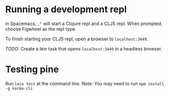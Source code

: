 # Running a development repl

in Spacemacs, `,"` will start a Clojure repl and a CLJS repl.
When prompted, choose Figwheel as the repl type.

To finish starting your CLJS repl, open a browser to `localhost:3449`.

*TODO:* Create a lein task that opens `localhost:3449` in a headless browser.


# Testing pine

Run `lein test` at the command line.
Note: You may need to run `npm install -g karma-cli`


